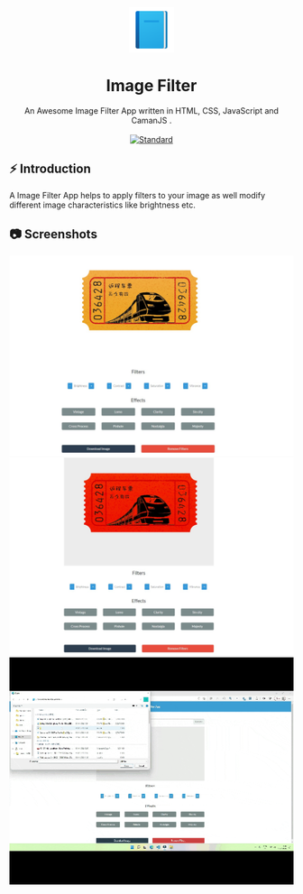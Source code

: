<p align="center">
    <img alt="" height="80" src="./img/add-read.png">
  </a>
</p>
<h1 align="center">Image Filter </h1>

<div align="center">
 An Awesome Image Filter App written in HTML, CSS, JavaScript and CamanJS .
</div>

<br />

<div align="center">
  <!-- Standard -->
  <a href="https://standardjs.com">
    <img src="https://img.shields.io/badge/code%20style-standard-brightgreen.svg?style=flat-square"
      alt="Standard" />
  </a>
</div>

## ⚡️  Introduction
A Image Filter App helps to apply filters to your image as well modify different image characteristics like brightness etc.

## 📷 Screenshots

![ss1](./img/Web%20capture_11-4-2022_92438_127.0.0.1.jpeg)
![ss2](./img/Web%20capture_11-4-2022_9250_127.0.0.1.jpeg)
![ss3](./img/imgf%20(1).gif)


